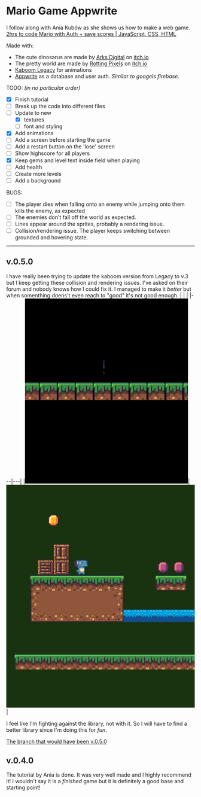 # Mario Game Appwrite
I follow along with Ania Kubów as she shows us how to make a web game.
[2hrs to code Mario with Auth + save scores | JavaScript, CSS, HTML](https://youtu.be/1CVSI3MZNNg?si=oOwU493Bz5hn1Wsw)

Made with:
- The cute dinosarus are made by [Arks Digital](https://twitter.com/ArksDigital) on [itch.io](https://arks.itch.io/dino-characters)
- The pretty world are made by [Rotting Pixels](https://twitter.com/PixelsRotting) on [itch.io](https://rottingpixels.itch.io/nature-platformer-tileset)
- [Kaboom Legacy](https://legacy.kaboomjs.com/) for animations
- [Appwrite](https://appwrite.io/) as a database and user auth. *Similar to googels firebase.*

TODO: *(in no particular order)*
- [x] Finish tutorial
- [ ] Break up the code into different files
- [ ] Update to new
    - [x] textures
    - [ ] font and styling
- [x] Add animations
- [ ] Add a screen before starting the game
- [ ] Add a restart button on the 'lose' screen
- [ ] Show highscore for all players
- [x] Keep gems and level text inside field when playing
- [ ] Add health
- [ ] Create more levels
- [ ] Add a background

BUGS: 
- [ ] The player dies when falling onto an enemy while jumping onto them kills the enemy, as expected
- [ ] The enemies don't fall off the world as expected.
- [ ] Lines appear around the sprites, probably a rendering issue.
- [ ] Collision/rendering issue. The player keeps switching between grounded and hovering state. 

--- 

## v.0.5.0
I have really been trying to update the kaboom version from Legacy to v.3 but I keep getting these collision and rendering issues. I've asked on their forum and nobody knows how I could fix it. I managed to make it *better* but when somenthing doens't even reach to "good" it's not good enough.
|   |   |
|---|---|
|![image](assets/readme/rendering_issue1.gif)|![image](assets/readme/rendering_issue2.gif)|

I feel like I'm fighting against the library, not with it. So I will have to find a better library since I'm doing this for *fun*.

[The branch that would have been v.0.5.0](https://github.com/MonBjo/mario-game-appwrite/tree/update-kaboom)

## v.0.4.0
The tutorial by Ania is done. It was very well made and I highly recommend it! I wouldn't say it is a *finished* game but it is definitely a good base and starting point!
